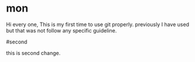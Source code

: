 # mon
Hi every one,
This is my first time to use git properly. previously I have used but that was not follow any specific guideline.

#second

this is second change.

